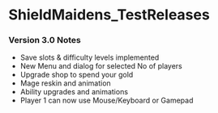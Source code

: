# ShieldMaidens_TestReleases

### Version 3.0 Notes

- Save slots & difficulty levels implemented
- New Menu and dialog for selected No of players
- Upgrade shop to spend your gold
- Mage reskin and animation
- Ability upgrades and animations
- Player 1 can now use Mouse/Keyboard or Gamepad